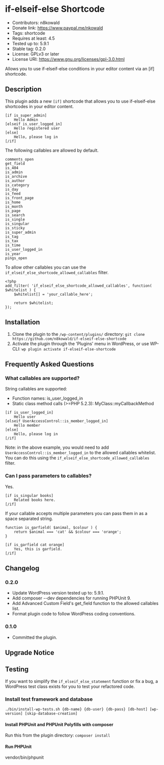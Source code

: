 # if-elseif-else Shortcode
* Contributors: n8kowald
* Donate link: https://www.paypal.me/nkowald
* Tags: shortcode
* Requires at least: 4.5
* Tested up to: 5.9.1
* Stable tag: 0.2.0
* License: GPLv3 or later
* License URI: https://www.gnu.org/licenses/gpl-3.0.html

Allows you to use if-elseif-else conditions in your editor content via an [if] shortcode.

## Description
This plugin adds a new `[if]` shortcode that allows you to use if-elseif-else shortcodes in your editor content.

```
[if is_super_admin]
    Hello Admin
[elseif is_user_logged_in]
    Hello registered user
[else]
    Hello, please log in
[/if]
```

The following callables are allowed by default.
```
comments_open
get_field
is_404
is_admin
is_archive
is_author
is_category
is_day
is_feed
is_front_page
is_home
is_month
is_page
is_search
is_single
is_singular
is_sticky
is_super_admin
is_tag
is_tax
is_time
is_user_logged_in
is_year
pings_open
```

To allow other callables you can use the `if_elseif_else_shortcode_allowed_callables` filter.

```
<?php
add_filter( 'if_elseif_else_shortcode_allowed_callables', function( $whitelist ) {
	$whitelist[] = 'your_callable_here';

	return $whitelist;
});
```

## Installation

1. Clone the plugin to the `/wp-content/plugins/` directory: `git clone https://github.com/n8kowald/if-elseif-else-shortcode
`
2. Activate the plugin through the 'Plugins' menu in WordPress, or use WP-CLI: `wp plugin activate if-elseif-else-shortcode`

## Frequently Asked Questions

### What callables are supported?

String callables are supported:
* Function names: is_user_logged_in
* Static class method calls (>=PHP 5.2.3): MyClass::myCallbackMethod

```
[if is_user_logged_in]
    Hello user
[elseif UserAccessControl::is_member_logged_in]
    Hello member
[else]
    Hello, please log in
[/if]
```

Note: in the above example, you would need to add `UserAccessControl::is_member_logged_in` to the allowed callables whitelist.
You can do this using the `if_elseif_else_shortcode_allowed_callables` filter.

### Can I pass parameters to callables?
Yes.

```
[if is_singular books]
	Related books here.
[/if]
```

If your callable accepts multiple parameters you can pass them in as a space separated string.
```
function is_garfield( $animal, $colour ) {
	return $animal === 'cat' && $colour === 'orange';
}

[if is_garfield cat orange]
	Yes, this is garfield.
[/if]
```

## Changelog

### 0.2.0
* Update WordPress version tested up to: 5.9.1.
* Add composer --dev dependencies for running PHPUnit 9.
* Add Advanced Custom Field's get_field function to the allowed callables list.
* Format plugin code to follow WordPress coding conventions.

### 0.1.0
* Committed the plugin.

## Upgrade Notice

## Testing
If you want to simplify the `if_elseif_else_statement` function or fix a bug, a WordPress test class exists for you to test your refactored code.

### Install test framework and database
`./bin/install-wp-tests.sh {db-name} {db-user} {db-pass} [db-host] [wp-version] [skip-database-creation]`

#### Install PHPUnit and PHPUnit Polyfills with composer
Run this from the plugin directory: `composer install`

#### Run PHPUnit
vendor/bin/phpunit
